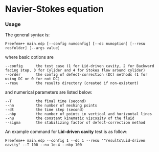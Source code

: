 # Navier-Stokes equation
### Usage
The general syntax is:
```
Freefem++ main.edp [--config numconfig] [--dc numoption] [--resu resfolder] [--args value]
```
where basic options are
```
--config      the test case (1 for Lid-driven cavity, 2 for Backward facing step, 3 for Cylider and 4 for Stokes flow around cylider)
--order       the config of defect-correction (DC) methods (1 for using DC or 0 for not DC)
--resu        the results directory (created if non-existent)
```
and numerical parameters are listed below:
```
--T           the final time (second)
--nn          the number of meshing points
--dt          the time step (second)
--nbp         the number of points in vertical and horizontal lines
--nu          the constant kinematic viscosity of the fluid
--sigma       the stabilizing factor of defect-correction method
```
An example command for **Lid-driven cavity** test is as follow:
```
Freefem++ main.edp --config 1 --dc 1 --resu ""results\Lid-driven cavity" --T 100 --nu 1e-4 --nbp 100
```

